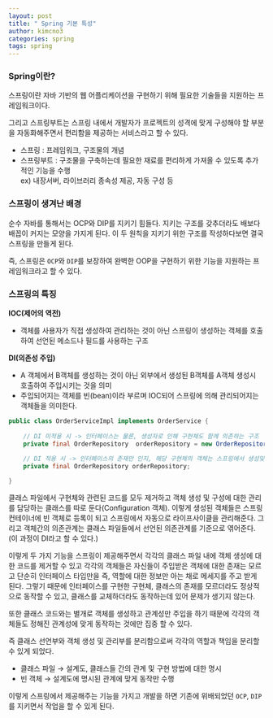 ```yaml
---
layout: post
title: " Spring 기본 특성"
author: kimcno3
categories: spring
tags: spring
---
```


### Spring이란?
스프링이란 자바 기반의 웹 어플리케이션을 구현하기 위해 필요한 기술들을 지원하는 프레임워크이다. 

그리고 스프링부트는 스프링 내에서 개발자가 프로젝트의 성격에 맞게 구성해야 할 부분을 자동화해주면서 편리함을 제공하는 서비스라고 할 수 있다.

- 스프링 : 프레임워크, 구조물의 개념
- 스프링부트 : 구조물을 구축하는데 필요한 재료를 편리하게 가져올 수 있도록 추가적인 기능을 수행<br>
  ex) 내장서버, 라이브러리 종속성 제공, 자동 구성 등

### 스프링이 생겨난 배경
순수 자바를 통해서는 OCP와 DIP를 지키기 힘들다. 지키는 구조를 갖추더라도 배보다 배꼽이 커지는 모양을 가지게 된다.
이 두 원칙을 지키기 위한 구조를 작성하다보면 결국 스프링을 만들게 된다.

즉, 스프링은 `OCP`와 `DIP`를 보장하여 완벽한 OOP을 구현하기 위한 기능을 지원하는 프레임워크라고 할 수 있다.

### 스프링의 특징
**IOC(제어의 역전)**
- 객체를 사용자가 직접 생성하여 관리하는 것이 아닌 스프링이 생성하는 객체를 호출하여 선언된 메소드나 필드를 사용하는 구조

**DI(의존성 주입)**
- A 객체에서 B객체를 생성하는 것이 아닌 외부에서 생성된 B객체를 A객체 생성시 호출하여 주입시키는 것을 의미
- 주입되어지는 객체를 빈(bean)이라 부르며 IOC되어 스프링에 의해 관리되어지는 객체들을 의미한다.

```java
public class OrderServiceImpl implements OrderService {
                
    // DI 미적용 시 -> 인터페이스는 물론, 생성자로 인해 구현체도 함께 의존하는 구조
    private final OrderRepository  orderRepository = new OrderRepositoryImpl();
                
    // DI 적용 시 -> 인터페이스의 존재만 인지, 해당 구현체의 객체는 스프링에서 생성및 관리하며 주입시켜준다.
    private final OrderRepository orderRepository;

}
```
클래스 파일에서 구현체와 관련된 코드를 모두 제거하고 객체 생성 및 구성에 대한 관리를 담당하는 클래스를 따로 둔다(Configuration 객체). 이렇게 생성된 객체들은 스프링 컨테이너에 빈 객체로 등록이 되고 스프링에서 자동으로 라이프사이클을 관리해준다. 그리고 객체간의 의존관계는 클래스 파일들에서 선언된 의존관계를 기준으로 엮어준다.(이 과정이 DI라고 할 수 있다.)

이렇게 두 가지 기능을 스프링이 제공해주면서 각각의 클래스 파일 내에 객체 생성에 대한 코드를 제거할 수 있고 각각의 객체들은 자신들이 주입받은 객체에 대한 존재는 모르고 단순히 인터페이스 타입만을 즉, 역할에 대한 정보만 아는 채로 메세지를 주고 받게 된다. 그렇기 때문에 인터페이스를 구현한 구현체, 클래스의 존재를 모르더라도 정상적으로 동작할 수 있고, 클래스를 교체하더라도 동작하는데 있어 문제가 생기지 않는다.

또한 클래스 코드와는 별개로 객체를 생성하고 관계성만 주입을 하기 때문에 각각의 객체들도 정해진 관계성에 맞게 동작하는 것에만 집중 할 수 있다.

즉 클래스 선언부와 객체 생성 및 관리부를 분리함으로써 각각의 역할과 책임을 분리할 수 있게 되었다.
- 클래스 파일 → 설계도, 클래스들 간의 관계 및 구현 방법에 대한 명시
- 빈 객체 → 설계도에 명시된 관계에 맞게 동작만 수행

이렇게 스프링에서 제공해주는 기능을 가지고 개발을 하면 기존에 위배되었던 `OCP`, `DIP`를 지키면서 작업을 할 수 있게 된다.
